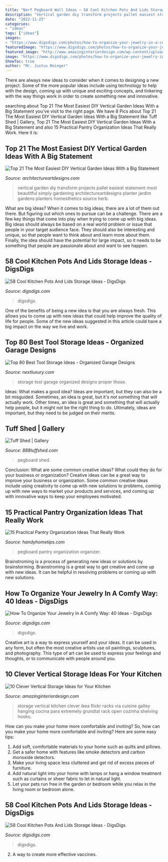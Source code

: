 ```yaml
---
title: "Nerf Pegboard Wall Ideas ~ 58 Cool Kitchen Pots And Lids Storage Ideas"
description: "Vertical garden diy transform projects pallet easiest statement most beautitful simply gardening architectureartdesigns planter jardim gardens planters homesthetics source herb"
date: "2022-11-25"
categories:
- "ideas"
tags: ["ideas"]
images:
- "https://www.digsdigs.com/photos/how-to-organize-your-jewelry-in-a-comfy-way-ideas-5-554x739.jpg"
featuredImage: "https://www.digsdigs.com/photos/how-to-organize-your-jewelry-in-a-comfy-way-ideas-5-554x739.jpg"
featured_image: "http://www.amazinginteriordesign.com/wp-content/uploads/2016/11/10-clever-vertical-storage-ideas-for-your-kitchen-7.jpg"
image: "https://www.digsdigs.com/photos/how-to-organize-your-jewelry-in-a-comfy-way-ideas-5-554x739.jpg"
ShowToc: true
author: "Mr. Justus Reinger"
---
```



There are always new ideas to consider when it comes to designing a new project. Some of the more popular ideas include using technology to help with the design, coming up with unique and exciting concepts, and tinkering with the way things work in order to create something new and innovative.

	

		
searching about Top 21 The Most Easiest DIY Vertical Garden Ideas With a Big Statement you've visit to the right page. We have 8 Pics about Top 21 The Most Easiest DIY Vertical Garden Ideas With a Big Statement like Tuff Shed | Gallery, Top 21 The Most Easiest DIY Vertical Garden Ideas With a Big Statement and also 15 Practical Pantry Organization Ideas That Really Work. Here it is:
		
    
## Top 21 The Most Easiest DIY Vertical Garden Ideas With A Big Statement

<img loading=lazy src="https://www.architectureartdesigns.com/wp-content/uploads/2015/03/1618-630x944.jpg" onerror="this.onerror=null;this.src='https://tse4.mm.bing.net/th?id=OIP.QjkPTPr2ZAkxikfAgN0aaQHaLG&amp;pid=15.1';" alt="Top 21 The Most Easiest DIY Vertical Garden Ideas With a Big Statement">

_Source: architectureartdesigns.com_

>vertical garden diy transform projects pallet easiest statement most beautitful simply gardening architectureartdesigns planter jardim gardens planters homesthetics source herb. 

	

What are big ideas?
When it comes to big ideas, there are a lot of them out there. But figuring out which ones to pursue can be a challenge. There are a few key things that come into play when trying to come up with big ideas. 
Big ideas should always be based on a real world problem or issue that people in your target audience face. They should also be interesting and unique, so that people want to think about and learn more about them. Finally, the idea should have the potential for large impact, so it needs to be something that people are passionate about and want to see happen.

    
## 58 Cool Kitchen Pots And Lids Storage Ideas - DigsDigs

<img loading=lazy src="https://www.digsdigs.com/photos/cool-kitchen-pots-and-lids-storage-ideas-42-554x830.jpg" onerror="this.onerror=null;this.src='https://tse4.mm.bing.net/th?id=OIP.2s809J89NFILYyV5-sS12QHaLG&amp;pid=15.1';" alt="58 Cool Kitchen Pots And Lids Storage Ideas - DigsDigs">

_Source: digsdigs.com_

>digsdigs. 

	

One of the benefits of being a new idea is that you are always fresh. This allows you to come up with new ideas that could help improve the quality of life for people. Some of the new ideas suggested in this article could have a big impact on the way we live and work.

    
## Top 80 Best Tool Storage Ideas - Organized Garage Designs

<img loading=lazy src="http://nextluxury.com/wp-content/uploads/coolest-tool-storage-ideas.jpg" onerror="this.onerror=null;this.src='https://tse4.mm.bing.net/th?id=OIP.qGBvKFffvA0PUgpHYtIGJQHaHp&amp;pid=15.1';" alt="Top 80 Best Tool Storage Ideas - Organized Garage Designs">

_Source: nextluxury.com_

>storage tool garage organized designs proper those. 

	

Ideas: What makes a good idea?
Ideas are important, but they can also be a bit misguided. Sometimes, an idea is great, but it's not something that will actually work. Other times, an idea is great and something that will actually help people, but it might not be the right thing to do. Ultimately, ideas are important, but they need to be judged on their merits.

    
## Tuff Shed | Gallery

<img loading=lazy src="https://888tuffshed.com/wp-content/uploads/2014/10/Workshop-1030x697.jpg" onerror="this.onerror=null;this.src='https://tse2.mm.bing.net/th?id=OIP.mMQq5h8OezX31WU8ZYcLZAHaFA&amp;pid=15.1';" alt="Tuff Shed | Gallery">

_Source: 888tuffshed.com_

>pegboard shed. 

	

Conclusion: What are some common creative ideas? What could they do for your business or organization?
Creative ideas can be a great way to improve your business or organization. Some common creative ideas include using creativity to come up with new solutions to problems, coming up with new ways to market your products and services, and coming up with innovative ways to keep your employees motivated.

    
## 15 Practical Pantry Organization Ideas That Really Work

<img loading=lazy src="http://handyhometips.com/wp-content/uploads/2017/02/Pegboard-Wall-Organizer.jpg" onerror="this.onerror=null;this.src='https://tse3.mm.bing.net/th?id=OIP.Z5TmjZo3flHAXppN0hLHDAHaLH&amp;pid=15.1';" alt="15 Practical Pantry Organization Ideas That Really Work">

_Source: handyhometips.com_

>pegboard pantry organization organizer. 

	

Brainstroming is a process of generating new ideas or solutions by brainstorming. Brainstroming is a great way to get creative and come up with new ideas. It can be helpful in resolving problems or coming up with new solutions.

    
## How To Organize Your Jewelry In A Comfy Way: 40 Ideas - DigsDigs

<img loading=lazy src="https://www.digsdigs.com/photos/how-to-organize-your-jewelry-in-a-comfy-way-ideas-5-554x739.jpg" onerror="this.onerror=null;this.src='https://tse4.mm.bing.net/th?id=OIP.B2KGItOnlJZ4_qhfauqQ1AHaJ4&amp;pid=15.1';" alt="How To Organize Your Jewelry In A Comfy Way: 40 Ideas - DigsDigs">

_Source: digsdigs.com_

>digsdigs. 

	

Creative art is a way to express yourself and your ideas. It can be used in any form, but often the most creative artists use oil paintings, sculptures, and photography. This type of art can be used to express your feelings and thoughts, or to communicate with people around you.

    
## 10 Clever Vertical Storage Ideas For Your Kitchen

<img loading=lazy src="http://www.amazinginteriordesign.com/wp-content/uploads/2016/11/10-clever-vertical-storage-ideas-for-your-kitchen-7.jpg" onerror="this.onerror=null;this.src='https://tse1.mm.bing.net/th?id=OIP.48o204uX3j291_qG_YiT9wHaJ2&amp;pid=15.1';" alt="10 Clever Vertical Storage Ideas for Your Kitchen">

_Source: amazinginteriordesign.com_

>storage vertical kitchen clever ikea flickr racks via cuisine galley hanging cocina para extremely grundtal rack open cozinha shelving hooks. 

	

How can you make your home more comfortable and inviting?
So, how can you make your home more comfortable and inviting? Here are some easy tips: 
1. Add soft, comfortable materials to your home such as quilts and pillows. 
2. Get a safer home with features like smoke detectors and carbon monoxide detectors. 
3. Make your living space less cluttered and get rid of excess pieces of furniture. 
4. Add natural light into your home with lamps or hang a window treatment such as curtains or sheer fabric to let in natural light. 
5. Let your pets run free in the garden or bedroom while you relax in the living room or bedroom alone.

    
## 58 Cool Kitchen Pots And Lids Storage Ideas - DigsDigs

<img loading=lazy src="https://www.digsdigs.com/photos/cool-kitchen-pots-and-lids-storage-ideas-45-554x832.jpg" onerror="this.onerror=null;this.src='https://tse4.mm.bing.net/th?id=OIP.Y8hrgIhYi974SCIbtq7SEgHaLH&amp;pid=15.1';" alt="58 Cool Kitchen Pots And Lids Storage Ideas - DigsDigs">

_Source: digsdigs.com_

>digsdigs. 

	

2. A way to create more effective vaccines.

